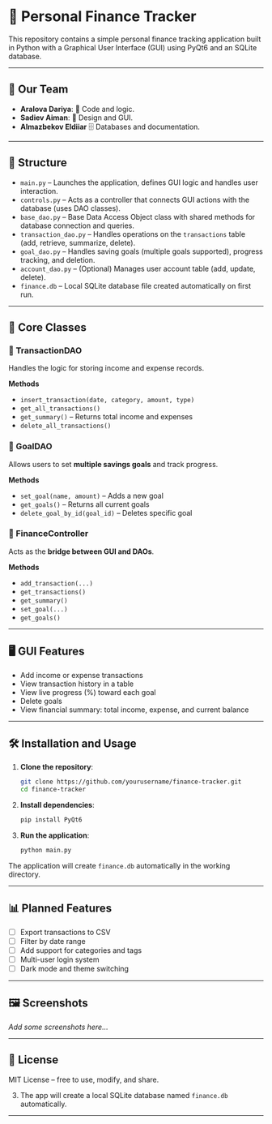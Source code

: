 # 🧾 Personal Finance Tracker

This repository contains a simple personal finance tracking application built in Python with a Graphical User Interface (GUI) using PyQt6 and an SQLite database.

---

## 👥 Our Team

- **Aralova Dariya**: 🧠 Code and logic.
- **Sadiev Aiman**: 🎨 Design and GUI.
- **Almazbekov Eldiiar** 🗄️ Databases and documentation.

---

## 📂 Structure

- `main.py` – Launches the application, defines GUI logic and handles user interaction.
- `controls.py` – Acts as a controller that connects GUI actions with the database (uses DAO classes).
- `base_dao.py` – Base Data Access Object class with shared methods for database connection and queries.
- `transaction_dao.py` – Handles operations on the `transactions` table (add, retrieve, summarize, delete).
- `goal_dao.py` – Handles saving goals (multiple goals supported), progress tracking, and deletion.
- `account_dao.py` – (Optional) Manages user account table (add, update, delete).
- `finance.db` – Local SQLite database file created automatically on first run.

---

## 💼 Core Classes

### 👤 TransactionDAO
Handles the logic for storing income and expense records.

**Methods**
- `insert_transaction(date, category, amount, type)`
- `get_all_transactions()`
- `get_summary()` – Returns total income and expenses
- `delete_all_transactions()`

### 🎯 GoalDAO
Allows users to set **multiple savings goals** and track progress.

**Methods**
- `set_goal(name, amount)` – Adds a new goal
- `get_goals()` – Returns all current goals
- `delete_goal_by_id(goal_id)` – Deletes specific goal

### 🧠 FinanceController
Acts as the **bridge between GUI and DAOs**.

**Methods**
- `add_transaction(...)`
- `get_transactions()`
- `get_summary()`
- `set_goal(...)`
- `get_goals()`

---

## 🖥️ GUI Features

- Add income or expense transactions
- View transaction history in a table
- View live progress (%) toward each goal
- Delete goals
- View financial summary: total income, expense, and current balance

---

## 🛠️ Installation and Usage

1. **Clone the repository**:
   ```bash
   git clone https://github.com/yourusername/finance-tracker.git
   cd finance-tracker
   ```

2. **Install dependencies**:
   ```bash
   pip install PyQt6
   ```

3. **Run the application**:
   ```bash
   python main.py
   ```

The application will create `finance.db` automatically in the working directory.

---

## 📊 Planned Features

- [ ] Export transactions to CSV
- [ ] Filter by date range
- [ ] Add support for categories and tags
- [ ] Multi-user login system
- [ ] Dark mode and theme switching

---

## 🖼️ Screenshots

_Add some screenshots here..._

---

## 📄 License

MIT License – free to use, modify, and share.


3. The app will create a local SQLite database named `finance.db` automatically.

---

